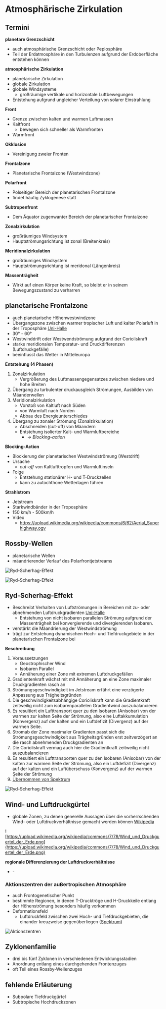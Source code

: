 # Atmosphärische Zirkulation

## Termini

**planetare Grenzschicht**

- auch atmosphärische Grenzschicht oder Peplosphäre
- Teil der Erdatmosphäre in den Turbulenzen aufgrund der Erdoberfläche entstehen können

**atmosphärische Zirkulation**

- planetarische Zirkulation
- globale Zirkulation
- globale Windsysteme
  - großräumige vertikale und horizontale Luftbewegungen
- Entstehung aufgrund ungleicher Verteilung von solarer Einstrahlung

**Front**

- Grenze zwischen kalten und warmen Luftmassen
- Kaltfront
  - bewegen sich schneller als Warmfronten
- Warmfront

**Okklusion**

- Vereinigung zweier Fronten

**Frontalzone**

- Planetarische Frontalzone (Westwindzone)

**Polarfront**

- Polseitiger Bereich der planetarischen Frontalzone
- findet häufig Zyklogenese statt

**Subtropenfront**

- Dem Äquator zugenwanter Bereich der planetarischer Frontalzone

**Zonalzirkulation**

- großräumiges Windsystem
- Hauptströmungsrichtung ist zonal (Breitenkreis)

**Meridionalzirkulation**

- großräumiges Windsystem
- Hauptströmungsrichtung ist meridonal (Längenkreis)

**Massenträgheit**

- Wirkt auf einen Körper keine Kraft, so bleibt er in seinem Bewegungszustand zu verharren

## planetarische Frontalzone

- auch planetarische Höhenwestwindzone
- Übergangszone zwischen warmer tropischer Luft und kalter Polarluft in der Troposphäre [Uni-Halle](http://maps.uni-halle.de/mlucampus/geoglossar/terme_datenblatt.php?terme=planetarische%20Frontalzone&typ=)
- 30° - 60°
- Westwinddrift oder Westwendströmung aufgrund der Corioliskraft
- starke meridionalen Temperatur- und Druckdifferenzen (Luftdruckgefälle)
- beeinflusst das Wetter in Mitteleuropa



**Entstehung (4 Phasen)**

1. Zonalzirkulation
   - Vergrößerung des Luftmassengegensatzes zwischen niedere und hohe Breiten
2. Übergang zu turbulenter druckausgleich Strömungen, Ausbilden von Mäanderwellen
3. Meridionalzirkulation
   - Vorstoß von Kaltluft nach Süden
   - von Warmluft nach Norden
   - Abbau des Energieunterschiedes
4. Übergang zu zonaler Strömung (Zonalzirkulation)
   - Abschneiden (cut-off) von Mäandern 
   - Entstehung isolierter Kalt- und Warmluftbereiche
     - -> *Blocking*-*action*

**Blocking-Action**

- Blockierung der planetarischen Westwindströmung (Westdrift)
- Ursache
  - *cut-off* von Kaltlufttropfen und Warmluftinseln 
- Folge
  - Entstehung stationärer H- und T-Druckzellen
  - kann zu autochthone Wetterlagen führen

**Strahlstrom**

- Jetstream
- Starkwindbänder in der Troposphäre
- 150 km/h - 500km/h
- Video
  - https://upload.wikimedia.org/wikipedia/commons/6/62/Aerial_Superhighway.ogv

## Rossby-Wellen

- planetarische Wellen
- mäandrierender Verlauf des Polarfrontjetstreams

![Ryd-Scherhag-Effekt](rossby-wellen-2.png)

![Ryd-Scherhag-Effekt](rossby-wellen.png)

## Ryd-Scherhag-Effekt

- Beschreibt Verhalten von Luftströmungen in Bereichen mit zu- oder abnehmenden Luftdruckgradienten [Uni-Halle](http://maps.uni-halle.de/mlucampus/geoglossar/terme_datenblatt.php?terme=Ryd-Scherhag-Effekt)
  - Entstehung von nicht isobaren parallelen Strömung aufgrund der Massenträgheit bei konvergierende und divergierenden Isobaren.
- verstärkt die Mäandrierung der Westwindströmung
- trägt zur Entstehung dynamischen Hoch- und Tiefdruckgebiete in der planetarischen Frontalzone bei

**Beschreibung**

1. Voraussetzungen
   - Geostrophischer Wind
   - Isobaren Parallel
   - Annäherung einer Zone mit extremen Luftdruckgefällen
2. Gradientenkraft wächst mit mit Annäherung an eine Zone maximaler Druckgradienten rasch an
3. Strömungsgeschwindigkeit im Jetstream erfährt eine verzögerte Anpassung aus Trägheitsgründen
4. Die geschwindigkeitsabhängige Corioliskraft kann die Gradientkraft zeitweilig nicht zum isobarenparallelen Gradientwind auszubalancieren
5. Es resultiert ein Lufttransport quer zu den Isobaren (Anisobar) von der warmen zur kalten Seite der Strömung, also eine Luftakkumulation (Konvergenz) auf der kalten und ein Luftdefizit (Divergenz) auf der warmen Seite. 
6. Stromab der Zone maximaler Gradienten passt sich die Strömungsgeschwindigkeit aus Trägheitsgründen erst zeitverzögert an die rasch abnehmenden Druckgradienten an
7. Die Corioliskraft vermag auch hier die Gradientkraft zeitweilig nicht auszubalancieren
8. Es resultiert ein Lufttransporten quer zu den Isobaren (Anisobar) von der kalten zur warmen Seite der Strömung, also ein Luftdefizit (Divergenz) auf der kalten und ein Luftüberschuss (Konvergenz) auf der warmen Seite der Strömung
9. [Übernommen von Spektrum](http://www.spektrum.de/lexikon/geographie/ryd-scherhag-effekt/6801)

![Ryd-Scherhag-Effekt](ryd-scherhag-effekt.png)

## Wind- und Luftdruckgürtel

- globale Zonen, zu denen generelle Aussagen über die vorherrschenden Wind- oder Luftdruckverhältnisse gemacht werden können [Wikipedia](https://de.wikipedia.org/wiki/Wind-_und_Luftdruckg%C3%BCrtel)

![https://upload.wikimedia.org/wikipedia/commons/7/78/Wind_und_Druckguertel_der_Erde.png](https://upload.wikimedia.org/wikipedia/commons/7/78/Wind_und_Druckguertel_der_Erde.png)

**regionale Differenzierung der Luftdruckverhältnisse** 

- ​-

### Aktionszentren der außertropischen Atmosphäre

- auch Frontogenetischer Punkt
- bestimmte Regionen, in denen T-Drucktröge und H-Druckkeile entlang der Höhenströmung besonders häufig vorkommen
- Deformationsfeld
  - Luftdruckfeld zwischen zwei Hoch- und Tiefdruckgebieten, die einander kreuzweise gegenüberliegen ([Spektrum](http://www.spektrum.de/lexikon/geographie/deformationsfeld/1556))

![Aktionszentren](aktionszentren.png)

## Zyklonenfamilie

- drei bis fünf Zyklonen in verschiedenen Entwicklungsstadien
- Anordnung entlang eines durchgehenden Frontenzuges
- oft Teil eines Rossby-Wellenzuges



## fehlende Erläuterung

- Subpolare Tiefdruckgürtel
- Subtropische Hochdruckzonen

